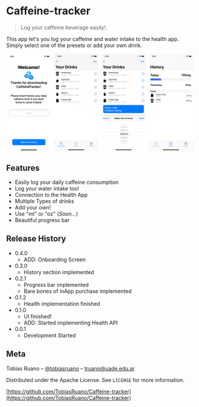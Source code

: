 # Caffeine-tracker
> Log your caffeine beverage easily!.

This app let's you log your caffeine and water intake to the health app. Simply select one of the presets or add your own drink.

![](header.png)

## Features
* Easily log your daily caffeine consumption
* Log your water intake too!
* Connection to the Health App
* Multiple Types of drinks
* Add your own!
* Use "ml" or "oz" (*Soon...*)
* Beautiful progress bar

## Release History

* 0.4.0
  * ADD: Onboarding Screen
* 0.3.0
  * History section implemented
* 0.2.1
  * Progress bar implemented
  * Bare bones of inApp purchase implemented
* 0.1.2
  * Health implementation finished
* 0.1.0
  * UI finished!
  * ADD: Started implementing Health API
* 0.0.1
  * Development Started

## Meta

Tobias Ruano – [@tobiasruano](https://twitter.com/tobiasruano) – truano@uade.edu.ar

Distributed under the Apache License. See ``LICENSE`` for more information.

[https://github.com/TobiasRuano/Caffeine-tracker](https://github.com/TobiasRuano/Caffeine-tracker)
